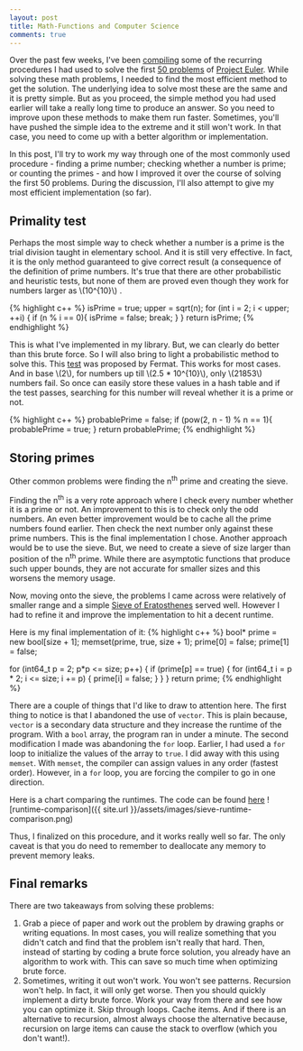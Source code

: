 ```yaml
---
layout: post
title: Math-Functions and Computer Science
comments: true
---
```


Over the past few weeks, I've been [compiling](https://github.com/AparaV/math-functions) some of the recurring procedures I had used to solve the first [50 problems](https://github.com/AparaV/project-euler) of [Project Euler](https://projecteuler.net/).
While solving these math problems, I needed to find the most efficient method to get the solution.
The underlying idea to solve most these are the same and it is pretty simple.
But as you proceed, the simple method you had used earlier will take a really long time to produce an answer.
So you need to improve upon these methods to make them run faster.
Sometimes, you'll have pushed the simple idea to the extreme and it still won't work.
In that case, you need to come up with a better algorithm or implementation.

In this post, I'll try to work my way through one of the most commonly used procedure - finding a prime number; checking whether a number is prime; or counting the primes - and how I improved it over the course of solving the first 50 problems.
During the discussion, I'll also attempt to give my most efficient implementation (so far).

## Primality test
Perhaps the most simple way to check whether a number is a prime is the trial division taught in elementary school.
And it is still very effective. In fact, it is the only method guaranteed to give correct result (a consequence of the definition of prime numbers.
It's true that there are other probabilistic and heuristic tests, but none of them are proved even though they work for numbers larger as \\(10^{10}\\) .

{% highlight c++ %}
isPrime = true;
upper = sqrt(n);
for (int i = 2; i < upper; ++i) {
  if (n % i == 0){
    isPrime = false;
    break;
  }
}
return isPrime;
{% endhighlight %}

This is what I've implemented in my library. But, we can clearly do better than this brute force.
So I will also bring to light a probabilistic method to solve this. This [test](https://en.wikipedia.org/wiki/Fermat_primality_test) was proposed by Fermat.
This works for most cases. And in base \\(2\\), for numbers up till \\(2.5 * 10^{10}\\), only \\(21853\\) numbers fail.
So once can easily store these values in a hash table and if the test passes, searching for this number will reveal whether it is a prime or not.

{% highlight c++ %}
probablePrime = false;
if (pow(2, n - 1) % n == 1){
  probablePrime = true;
}
return probablePrime;
{% endhighlight %}

## Storing primes
Other common problems were finding the n<sup>th</sup> prime and creating the sieve.

Finding the n<sup>th</sup> is a very rote approach where I check  every number whether it is a prime or not.
An improvement to this is to check only the odd numbers. An even better improvement would be to cache all the prime numbers found earlier.
Then check the next number only against these prime numbers. This is the final implementation I chose.
Another approach would be to use the sieve. But, we need to create a sieve of size larger than position of the n<sup>th</sup> prime.
While there are asymptotic functions that produce such upper bounds, they are not accurate for smaller sizes and this worsens the memory usage.

Now, moving onto the sieve, the problems I came across were relatively of smaller range and a simple [Sieve of Eratosthenes](https://en.wikipedia.org/wiki/Sieve_of_Eratosthenes) served well.
However I had to refine it and improve the implementation to hit a decent runtime.

Here is my final implementation of it:
{% highlight c++ %}
bool* prime = new bool[size + 1];
memset(prime, true, size + 1);
prime[0] = false;
prime[1] = false;

for (int64_t p = 2; p*p <= size; p++) {
  if (prime[p] == true) {
    for (int64_t i = p * 2; i <= size; i += p) {
      prime[i] = false;
    }
  }
}
return prime;
{% endhighlight %}

There are a couple of things that I'd like to draw to attention here.
The first thing to notice is that I abandoned the use of `vector`.
This is plain because, `vector` is a secondary data structure and they increase the runtime of the program.
With a `bool` array, the program ran in under a minute.
The second modification I made was abandoning the `for` loop.
Earlier, I had used a `for` loop to initialize the values of the array to `true`.
I did away with this using `memset`. With `memset`, the compiler can assign values in any order (fastest order).
However, in a `for` loop, you are forcing the compiler to go in one direction.

Here is a chart comparing the runtimes. The code can be found [here](https://gist.github.com/AparaV/9cff8ec826fc5465f44bfb5825f5a826)
![runtime-comparison]({{ site.url }}/assets/images/sieve-runtime-comparison.png)

Thus, I finalized on this procedure, and it works really well so far.
The only caveat is that you do need to remember to deallocate any memory to prevent memory leaks.

## Final remarks
There are two takeaways from solving these problems:

1. Grab a piece of paper and work out the problem by drawing graphs or writing equations. In most cases, you will realize something that you didn't catch and find that the problem isn't really that hard. Then, instead of starting by coding a brute force solution, you already have an algorithm to work with. This can save so much time when optimizing brute force.
2. Sometimes, writing it out won't work. You won't see patterns. Recursion won't help. In fact, it will only get worse. Then you should quickly implement a dirty brute force. Work your way from there and see how you can optimize it. Skip through loops. Cache items. And if there is an alternative to recursion, almost always choose the alternative because, recursion on large items can cause the stack to overflow (which you don't want!).
